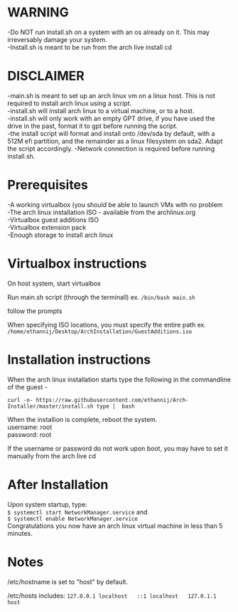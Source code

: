 # WARNING
-Do NOT run install.sh on a system with an os already on it. This may irreversably damage your system.  
-Install.sh is meant to be run from the arch live install cd  
  
# DISCLAIMER
-main.sh is meant to set up an arch linux vm on a linux host. This is not required to install arch linux using a script.  
-install.sh will install arch linux to a virtual machine, or to a host.  
-install.sh will only work with an empty GPT drive, if you have used the drive in the past, format it to gpt before running the script.  
-the install script will format and install onto /dev/sda by default, with a 512M efi partition, and the remainder as a linux filesystem on sda2. Adapt the script accordingly.
-Network connection is required before running install.sh. 
# Prerequisites  
-A working virtualbox (you should be able to launch VMs with no problem  
-The arch linux installation ISO - available from the archlinux.org  
-Virtualbox guest additions ISO  
-Virtualbox extension pack  
-Enough storage to install arch linux  
  
# Virtualbox instructions
On host system, start virtualbox  
  
Run main.sh script (through the terminall) ex. `/bin/bash main.sh`  
  
follow the prompts  
  
When specifying ISO locations, you must specify the entire path ex. `/home/ethannij/Desktop/ArchInstallation/GuestAdditions.iso`  
# Installation instructions  
When the arch linux installation starts type the following in the commandline of the guest -  
  
`curl -o- https://raw.githubusercontent.com/ethannij/Arch-Installer/master/install.sh type | 
bash`  
  
When the installion is complete, reboot the system.  
username: root  
password: root  
  
If the username or password do not work upon boot, you may have to set it manually from the arch live cd  

# After Installation  
Upon system startup, type:  
`$ systemctl start NetworkManager.service` and  
`$ systemctl enable NetworkManager.service`  
Congratulations you now have an arch linux virtual machine in less than 5 minutes.

# Notes  
/etc/hostname is set to "host" by default.

/etc/hosts includes: ```127.0.0.1 localhost  
::1 localhost  
127.0.1.1 host```
